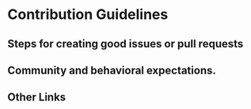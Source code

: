  # Contribution Guidelines
 ## Steps for creating good issues or pull requests
 
 ## Community and behavioral expectations.
 
 ## Other Links
